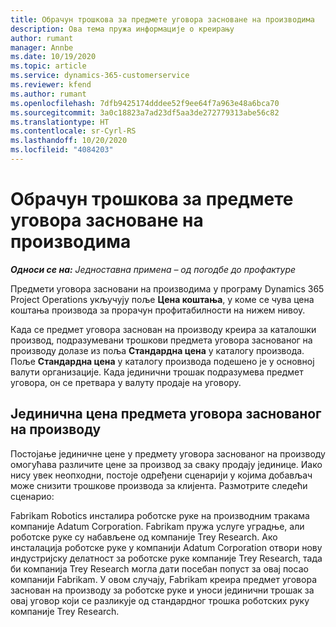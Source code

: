 ```yaml
---
title: Обрачун трошкова за предмете уговора засноване на производима
description: Ова тема пружа информације о креирању
author: rumant
manager: Annbe
ms.date: 10/19/2020
ms.topic: article
ms.service: dynamics-365-customerservice
ms.reviewer: kfend
ms.author: rumant
ms.openlocfilehash: 7dfb9425174dddee52f9ee64f7a963e48a6bca70
ms.sourcegitcommit: 3a0c18823a7ad23df5aa3de272779313abe56c82
ms.translationtype: HT
ms.contentlocale: sr-Cyrl-RS
ms.lasthandoff: 10/20/2020
ms.locfileid: "4084203"
---
```

# <a name="costing-product-based-contract-lines"></a>Обрачун трошкова за предмете уговора засноване на производима

_**Односи се на:** Једноставна примена – од погодбе до профактуре_


Предмети уговора засновани на производима у програму Dynamics 365 Project Operations укључују поље **Цена коштања**, у коме се чува цена коштања производа за прорачун профитабилности на нижем нивоу.

Када се предмет уговора заснован на производу креира за каталошки производ, подразумевани трошкови предмета уговора заснованог на производу долазе из поља **Стандардна цена** у каталогу производа. Поље **Стандардна цена** у каталогу производа подешено је у основној валути организације. Када јединични трошак подразумева предмет уговора, он се претвара у валуту продаје на уговору.

## <a name="unit-cost-on-a-product-based-contract-line"></a>Јединична цена предмета уговора заснованог на производу

Постојање јединичне цене у предмету уговора заснованог на производу омогућава различите цене за производ за сваку продају јединице. Иако нису увек неопходни, постоје одређени сценарији у којима добављач може снизити трошкове производа за клијента. Размотрите следећи сценарио:

Fabrikam Robotics инсталира роботске руке на производним тракама компаније Adatum Corporation. Fabrikam пружа услуге уградње, али роботске руке су набављене од компаније Trey Research. Ако инсталација роботске руке у компанији Adatum Corporation отвори нову индустријску делатност за роботске руке компаније Trey Research, тада би компанија Trey Research могла дати посебан попуст за овај посао компанији Fabrikam. У овом случају, Fabrikam креира предмет уговора заснован на производу за роботске руке и уноси јединични трошак за овај уговор који се разликује од стандардног трошка роботских руку компаније Trey Research.
